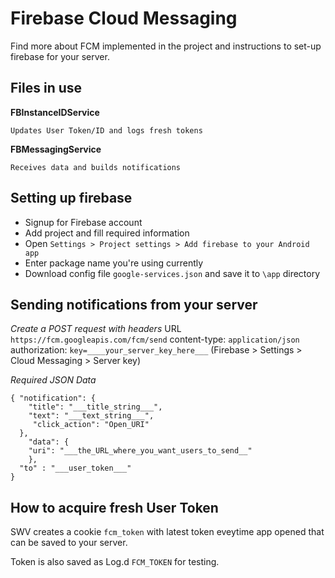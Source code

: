 # Firebase Cloud Messaging

Find more about FCM implemented in the project and instructions to set-up firebase for your server.

## Files in use

**FBInstanceIDService**
```
Updates User Token/ID and logs fresh tokens
```

**FBMessagingService**
```
Receives data and builds notifications
```

## Setting up firebase
* Signup for Firebase account
* Add project and fill required information
* Open `Settings > Project settings > Add firebase to your Android app`
* Enter package name you're using currently
* Download config file `google-services.json` and save it to `\app` directory

## Sending notifications from your server
*Create a POST request with headers*
URL `https://fcm.googleapis.com/fcm/send`
content-type: `application/json`
authorization: `key=____your_server_key_here___` (Firebase > Settings > Cloud Messaging > Server key)

*Required JSON Data*
```
{ "notification": {
    "title": "___title_string___",
    "text": "___text_string___",
     "click_action": "Open_URI"
  },
    "data": {
    "uri": "___the_URL_where_you_want_users_to_send__"
    },
  "to" : "___user_token___"
}
```

## How to acquire fresh User Token
SWV creates a cookie `fcm_token` with latest token eveytime app opened that can be saved to your server.

Token is also saved as Log.d `FCM_TOKEN` for testing.
